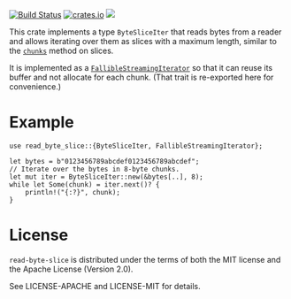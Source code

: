 [![Build Status](https://travis-ci.org/luser/read-byte-slice.svg?branch=master)](https://travis-ci.org/luser/read-byte-slice) [![crates.io](https://img.shields.io/crates/v/read-byte-slice.svg)](https://crates.io/crates/read-byte-slice) [![](https://docs.rs/read-byte-slice/badge.svg)](https://docs.rs/read-byte-slice)

This crate implements a type `ByteSliceIter` that reads bytes from a reader and allows iterating
over them as slices with a maximum length, similar to the [`chunks`] method on slices.

It is implemented as a [`FallibleStreamingIterator`] so that it can reuse its buffer and not
allocate for each chunk. (That trait is re-exported here for convenience.)

# Example
```rust,skt-main
use read_byte_slice::{ByteSliceIter, FallibleStreamingIterator};

let bytes = b"0123456789abcdef0123456789abcdef";
// Iterate over the bytes in 8-byte chunks.
let mut iter = ByteSliceIter::new(&bytes[..], 8);
while let Some(chunk) = iter.next()? {
    println!("{:?}", chunk);
}
```

# License

`read-byte-slice` is distributed under the terms of both the MIT license and
the Apache License (Version 2.0).

See LICENSE-APACHE and LICENSE-MIT for details.

[`chunks`]: https://doc.rust-lang.org/std/primitive.slice.html#method.chunks
[`FallibleStreamingIterator`]: https://docs.rs/fallible-streaming-iterator/*/fallible_streaming_iterator/trait.FallibleStreamingIterator.html
